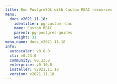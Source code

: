 ```yaml
---
title: Run PostgreSQL with Custom RBAC resources
menu:
  docs_v2021.11.18:
    identifier: pg-custom-rbac
    name: Custom RBAC
    parent: pg-postgres-guides
    weight: 31
menu_name: docs_v2021.11.18
info:
  autoscaler: v0.8.0
  cli: v0.23.0
  community: v0.23.0
  enterprise: v0.10.0
  installer: v2021.11.18
  version: v2021.11.18
---
```


